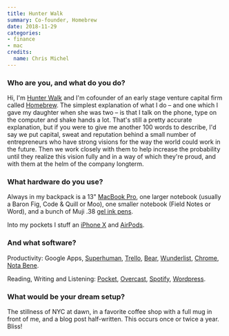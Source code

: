```yaml
---
title: Hunter Walk
summary: Co-founder, Homebrew 
date: 2018-11-29
categories:
- finance
- mac
credits:
  name: Chris Michel
---
```


### Who are you, and what do you do?

Hi, I'm [Hunter Walk](https://hunterwalk.com/ "Hunter's website.") and I'm cofounder of an early stage venture capital firm called [Homebrew](http://www.homebrew.co/ "A venture fund."). The simplest explanation of what I do – and one which I gave my daughter when she was two – is that I talk on the phone, type on the computer and shake hands a lot. That's still a pretty accurate explanation, but if you were to give me another 100 words to describe, I'd say we put capital, sweat and reputation behind a small number of entrepreneurs who have strong visions for the way the world could work in the future. Then we work closely with them to help increase the probability until they realize this vision fully and in a way of which they're proud, and with them at the helm of the company longterm.

### What hardware do you use?

Always in my backpack is a 13" [MacBook Pro][macbook-pro], one larger notebook (usually a Baron Fig, Code & Quill or Moo), one smaller notebook (Field Notes or Word), and a bunch of Muji .38 [gel ink pens][gel-ink-ballpoint].
 
Into my pockets I stuff an [iPhone X][iphone-x] and [AirPods][].

### And what software?

Productivity: Google Apps, [Superhuman][], [Trello][], [Bear][], [Wunderlist][], [Chrome][], [Nota Bene][nota-bene].
 
Reading, Writing and Listening: [Pocket][], [Overcast][overcast-ios], [Spotify][], [Wordpress][].

### What would be your dream setup?

The stillness of NYC at dawn, in a favorite coffee shop with a full mug in front of me, and a blog post half-written. This occurs once or twice a year. Bliss!

[airpods]: https://en.wikipedia.org/wiki/AirPods "Wireless in-ear headphones."
[bear]: http://www.bear-writer.com "A note taking application for macOS."
[chrome]: https://www.google.com/intl/en/chrome/browser/ "A WebKit-based browser, where each tab runs in its own thread."
[gel-ink-ballpoint]: https://www.muji.us/store/stationery/pen-pencils/capped-gel-ink.html "A ball-point pen."
[iphone-x]: https://en.wikipedia.org/wiki/IPhone_X "A 5.8 inch smartphone."
[macbook-pro]: https://www.apple.com/macbook-pro/ "A laptop."
[nota-bene]: https://www.notabene.com/ "Academic research and writing software."
[overcast-ios]: https://itunes.apple.com/us/app/overcast-podcast-player/id888422857 "A podcast app."
[pocket]: https://getpocket.com/ "A service for storing links to look at later on."
[spotify]: https://www.spotify.com/us/ "A music streaming service."
[superhuman]: https://superhuman.com/ "A smart email service."
[trello]: https://trello.com/ "A project management service."
[wordpress]: https://wordpress.com/ "Weblog publishing software."
[wunderlist]: https://www.wunderlist.com/ "A cloud-syncing to-do manager."
